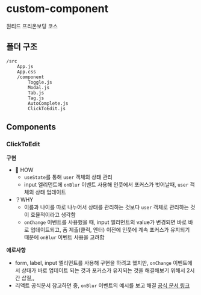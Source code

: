 # custom-component

원티드 프리온보딩 코스

## 폴더 구조

```
/src
	App.js
	App.css
	/component
		Toggle.js
		Modal.js
		Tab.js
		Tag.js
		AutoComplete.js
		ClickToEdit.js
```

## Components

### ClickToEdit

**구현**

- 🤔 HOW
  - `useState`를 통해 `user` 객체의 상태 관리
  - input 엘리먼트에 `onBlur` 이벤트 사용해 인풋에서 포커스가 벗어날때, `user` 객체의 상태 업데이트
- ？WHY
  - 이름과 나이를 따로 나누어서 상태를 관리하는 것보다 `user` 객체로 관리하는 것이 효율적이라고 생각함
  - `onChange` 이벤트를 사용했을 때, input 엘리먼트의 value가 변경되면 바로 바로 업데이트되고, 폼 제출(클릭, 엔터) 이전에 인풋에 계속 포커스가 유지되기 때문에 `onBlur` 이벤트 사용을 고려함

**에로사항**

- form, label, input 엘리먼트를 사용해 구현을 하려고 했지만, `onChange` 이벤트에서 상태가 바로 업데이트 되는 것과 포커스가 유지되는 것을 해결해보기 위해서 2시간 삽질,,
- 리액트 공식문서 참고하던 중, `onBlur` 이벤트의 예시를 보고 해결 [공식 문서 링크](https://ko.reactjs.org/docs/events.html)
